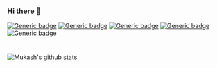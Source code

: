 ### Hi there 👋
[![Generic badge](https://img.shields.io/badge/ReactNative.svg)]() [![Generic badge](https://img.shields.io/badge/NodeJS-Blue.svg)]()  [![Generic badge](https://img.shields.io/badge/MongoDB-Yellow.svg)]() [![Generic badge](https://img.shields.io/badge/JavaScript-Yellow.svg)]() [![Generic badge](https://img.shields.io/badge/Git-Black.svg)]()
#
![Mukash's github stats](https://github-readme-stats.vercel.app/api?username=mukash&show_icons=true&theme=radical&include_all_commits=true&count_private=true&show_owner=true&hide=stars,issues)
<!--
**mukash/mukash** is a ✨ _special_ ✨ repository because its `README.md` (this file) appears on your GitHub profile.

Here are some ideas to get you started:

- 🔭 I’m currently working on ...
- 🌱 I’m currently learning ...
- 👯 I’m looking to collaborate on ...
- 🤔 I’m looking for help with ...
- 💬 Ask me about ...
- 📫 How to reach me: ...
- 😄 Pronouns: ...
- ⚡ Fun fact: ...
-->
